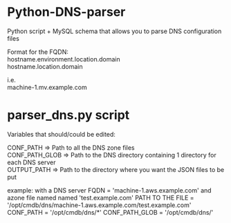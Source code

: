 # Python-DNS-parser
Python script + MySQL schema that allows you to parse DNS configuration files


Format for the FQDN: <br />
hostname.environment.location.domain <br />
hostname.location.domain <br />

i.e.<br />
machine-1.mv.example.com


# parser_dns.py script
Variables that should/could be edited:

CONF_PATH       => Path to all the DNS zone files <br />
CONF_PATH_GLOB  => Path to the DNS directory containing 1 directory for each DNS server <br />
OUTPUT_PATH     => Path to the directory where you want the JSON files to be put <br />

example:
with a DNS server FQDN = 'machine-1.aws.example.com' and azone file named named 'test.example.com'
PATH TO THE FILE = '/opt/cmdb/dns/machine-1.aws.example.com/test.example.com'
CONF_PATH = '/opt/cmdb/dns/*'
CONF_PATH_GLOB = '/opt/cmdb/dns/'
